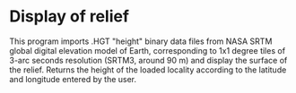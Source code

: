 # Display of relief

This program imports .HGT "height" binary data files from NASA SRTM global digital elevation model of Earth, corresponding to 1x1 degree tiles of 3-arc seconds resolution (SRTM3, around 90 m) and display the surface of the relief. Returns the height of the loaded locality according to the latitude and longitude entered by the user.